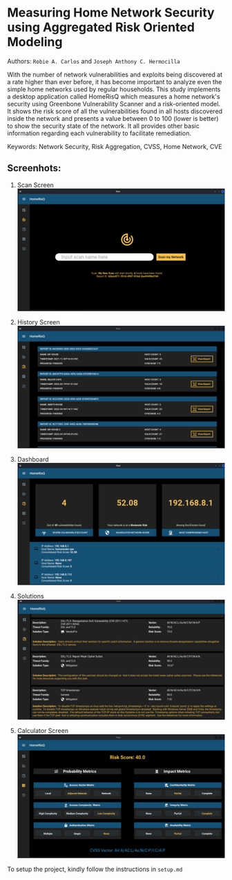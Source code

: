 # Measuring Home Network Security using Aggregated Risk Oriented Modeling
Authors: `Robie A. Carlos` and `Joseph Anthony C. Hermocilla`

With the number of network vulnerabilities and exploits being discovered at a rate higher than ever before, it has become important to analyze even the simple home networks used by regular households. This study implements a desktop application called HomeRisQ which measures a home network's security using Greenbone Vulnerability Scanner and a risk-oriented model. It shows the risk score of all the vulnerabilities found in all hosts discovered inside the network and presents a value between 0 to 100 (lower is better) to show the security state of the network. It all provides other basic information regarding each vulnerability to facilitate remediation. 

Keywords: Network Security, Risk Aggregation, CVSS, Home Network, CVE

## Screenhots:

1. Scan Screen  
![image1](screenshots/scan-after.png)

2. History Screen  
![image2](screenshots/history.png)

3. Dashboard  
![image3](screenshots/dashboard-medium.png)

4. Solutions  
![image4](screenshots/solutions.png)

5. Calculator Screen  
![image5](screenshots/calculator-medium.png)

To setup the project, kindly follow the instructions in `setup.md`
